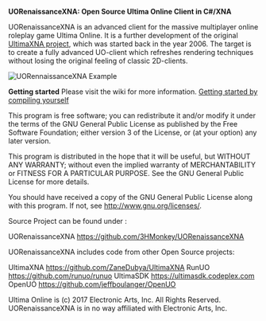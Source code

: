 **UORenaissanceXNA: Open Source Ultima Online Client in C#/XNA**

UORenaissanceXNA is an advanced client for the massive multiplayer online roleplay game Ultima Online. It is a further development of the original [UltimaXNA project](https://github.com/ZaneDubya/UltimaXNA/), which was started back in the year 2006.
The target is to create a fully advanced UO-client which refreshes rendering techniques without losing the original feeling of classic 2D-clients.

![UORennaissanceXNA Example](https://picload.org/image/riaddlrw/exampleview.jpg)

**Getting started**
Please visit the wiki for more information.
[Getting started by compiling yourself](https://github.com/3HMonkey/UORenaissanceXNA/wiki/Compile-it-by-your-own)

This program is free software; you can redistribute it and/or modify it under the terms of the GNU General Public License as published by the Free Software Foundation; either version 3 of the License, or (at your option) any later version.

This program is distributed in the hope that it will be useful, but WITHOUT ANY WARRANTY; without even the implied warranty of MERCHANTABILITY or FITNESS FOR A PARTICULAR PURPOSE. See the GNU General Public License for more details.

You should have received a copy of the GNU General Public License  along with this program. If not, see <u>http://www.gnu.org/licenses/</u>.

Source Project can be found under :

UORenaissanceXNA <u>https://github.com/3HMonkey/UORenaissanceXNA</u>

UORenaissanceXNA includes code from other Open Source projects:

UltimaXNA <u>https://github.com/ZaneDubya/UltimaXNA</u>
RunUO <u>https://github.com/runuo/runuo</u>
UltimaSDK <u>https://ultimasdk.codeplex.com</u>
OpenUO <u>https://github.com/jeffboulanger/OpenUO</u>

Ultima Online is (c) 2017 Electronic Arts, Inc. All Rights Reserved.
UORenaissanceXNA is in no way affiliated with Electronic Arts, Inc. 
